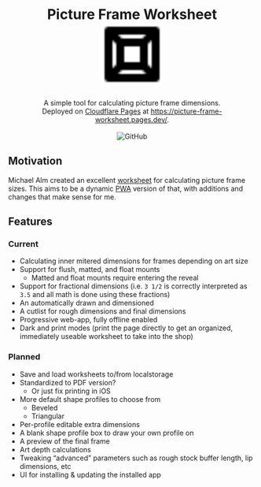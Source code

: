 <h1 align="center">
  Picture Frame Worksheet
  <br>
  <a href="https://picture-frame-worksheet.pages.dev/"><img alt="icon" width="128" height="128" src="./public/favicon.svg"></a>
</h1>
<div align="center">
  A simple tool for calculating picture frame dimensions.
</div>
<div align="center">
  Deployed on <a href="https://pages.cloudflare.com/">Cloudflare Pages</a> at <a href="https://picture-frame-worksheet.pages.dev/">https://picture-frame-worksheet.pages.dev/</a>.
</div>
<br />
<div align="center">
  <img alt="GitHub" src="https://img.shields.io/github/license/hamaluik/picture-frame-worksheet?style=flat-square">
</div>

## Motivation

Michael Alm created an excellent [worksheet](https://www.almfab.com/store/p/free-picture-frame-worksheet) for calculating picture frame sizes. This aims to be a dynamic [PWA](https://developer.mozilla.org/en-US/docs/Web/Progressive_web_apps) version of that, with additions and changes that make sense for me.

## Features

### Current

* Calculating inner mitered dimensions for frames depending on art size
* Support for flush, matted, and float mounts
    + Matted and float mounts require entering the reveal
* Support for fractional dimensions (i.e. `3 1/2` is correctly interpreted as `3.5` and all math is done using these fractions)
* An automatically drawn and dimensioned 
* A cutlist for rough dimensions and final dimensions
* Progressive web-app, fully offline enabled
* Dark and print modes (print the page directly to get an organized, immediately useable worksheet to take into the shop)

### Planned

* Save and load worksheets to/from localstorage
* Standardized to PDF version?
    + Or just fix printing in iOS
* More default shape profiles to choose from
    + Beveled
    + Triangular
* Per-profile editable extra dimensions
* A blank shape profile box to draw your own profile on
* A preview of the final frame
* Art depth calculations
* Tweaking “advanced” parameters such as rough stock buffer length, lip dimensions, etc
* UI for installing & updating the installed app

